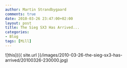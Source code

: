 ```yaml
---
author: Martin Strandbygaard
comments: true
date: 2010-03-26 23:47:00+02:00
layout: post
title: The Sieg SX3 Has Arrived...
categories:
- Blog
tags: [Mill]
---
```


![this]({{ site.url }}/images/2010-03-26-the-sieg-sx3-has-arrived/20100326-230000.jpg)
